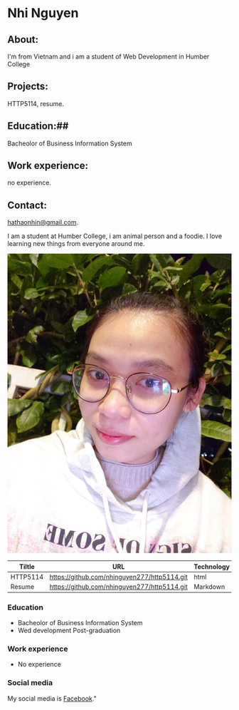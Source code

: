 # Nhi Nguyen


## About: 

I'm from Vietnam and i am a student of Web Development in Humber College
## Projects:
HTTP5114, resume.
## Education:##
Bacheolor of Business Information System
## Work experience:
no experience.
## Contact:
hathaonhin@gmail.com.

I am a student at Humber College, i am animal person and a foodie. I love learning new things from everyone around me.

![My profile image](_readme/image.jpg "my profile image")


| Tiltle     | URL |Technology|
| ----------- | ----------- |-----------|
| HTTP5114     | https://github.com/nhinguyen277/http5114.git      |html|
| Resume   |    https://github.com/nhinguyen277/http5114.git     |Markdown|



### Education
- Bacheolor of Business Information System
- Wed development Post-graduation

### Work experience
- No experience



### Social media

My social media is [Facebook](https://www.facebook.com/nguyenhathao.nhi)."





